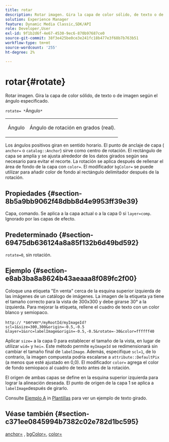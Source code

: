 ```yaml
---
title: rotar
description: Rotar imagen. Gira la capa de color sólido, de texto o de imagen según el ángulo especificado.
solution: Experience Manager
feature: Dynamic Media Classic,SDK/API
role: Developer,User
exl-id: 9f1b2d6f-4e67-4530-9ec6-870b97687ce0
source-git-commit: 38f3e425be0ce3e241fc18b477e3f68b7b763b51
workflow-type: tm+mt
source-wordcount: '255'
ht-degree: 2%

---
```


# rotar{#rotate}

Rotar imagen. Gira la capa de color sólido, de texto o de imagen según el ángulo especificado.

`rotate= *`Ángulo`*`

<table id="simpletable_5531ED4C2099411DB404657E12B05314"> 
 <tr class="strow"> 
  <td class="stentry"> <p><span class="varname"> Ángulo</span> </p> </td> 
  <td class="stentry"> <p>Ángulo de rotación en grados (real). </p></td> 
 </tr> 
</table>

Los ángulos positivos giran en sentido horario. El punto de anclaje de capa ( `anchor=` o `catalog::Anchor`) sirve como centro de rotación. El rectángulo de capa se amplía y se ajusta alrededor de los datos girados según sea necesario para evitar el recorte. La rotación se aplica después de rellenar el área de fondo de la capa con `color=`. El modificador `bgColor=` se puede utilizar para añadir color de fondo al rectángulo delimitador después de la rotación.

## Propiedades {#section-8b5a9bb9062f48dbb8d4e9953ff39e39}

Capa, comando. Se aplica a la capa actual o a la capa 0 si `layer=comp`. Ignorado por las capas de efecto.

## Predeterminado {#section-69475db636124a8a85f132b6d49bd592}

`rotate=0`, sin rotación.

## Ejemplo {#section-e8ab3ba8a8624b43aeaaa8f089fc2f00}

Coloque una etiqueta &quot;En venta&quot; cerca de la esquina superior izquierda de las imágenes de un catálogo de imágenes. La imagen de la etiqueta ya tiene el tamaño correcto para la vista de 300x300 y debe girarse 30° a la izquierda. Para mejorar la etiqueta, rellene el cuadro de texto con un color blanco y semiopaco.

`http:// *`server`*/myRootId/myImageId?scl=1&size=300,300&origin=-0.5,-0.5 &layer=1&src=labelImage&origin=-0.5,-0.5&rotate=-30&color=ffffff40`

Aplicar `size=` a la capa 0 para establecer el tamaño de la vista, en lugar de utilizar `wid=` y `hei=`. Este método permite `myImageId` se redimensionará sin cambiar el tamaño final de `labelImage`. Además, especifique `scl=1`, de lo contrario, la imagen compuesta podría escalarse a `attribute::DefaultPix` (a menos que esté ajustado en 0,0). El modificador `color=` agrega el color de fondo semiopaco al cuadro de texto antes de la rotación.

El origen de ambas capas se define en la esquina superior izquierda para lograr la alineación deseada. El punto de origen de la capa 1 se aplica a `labelImage`después de girarlo.

Consulte [Ejemplo A](../../../../../is-api/http-ref/image-serving-api-ref/c-http-protocol-reference/c-templates/r-example-a.md#reference-c78ea82e8a1646738e764fa6685dfbac) in [Plantillas](../../../../../is-api/http-ref/image-serving-api-ref/c-http-protocol-reference/c-templates/c-templates.md#concept-3cd2d2adae0e41b2979b9640244d4d3e) para ver un ejemplo de texto girado.

## Véase también {#section-c371ee0845994b7382c02e782d1bc595}

[anchor=](../../../../../is-api/http-ref/image-serving-api-ref/c-http-protocol-reference/c-command-reference/r-anchor.md#reference-6661e548ab284b82828d8d94c8ddeb7c) , [bgColor=](../../../../../is-api/http-ref/image-serving-api-ref/c-http-protocol-reference/c-command-reference/r-bgcolor.md#reference-441371ba4ef54fe781887c5ae448f6ab), [color=](/help/aem-is-ir-api/is-api/http-ref/image-serving-api-ref/c-http-protocol-reference/c-data-types/r-is-http-color.md)
